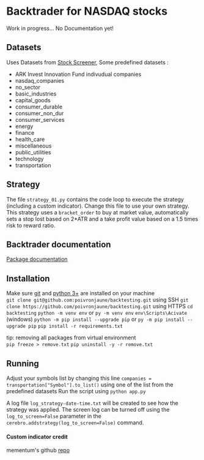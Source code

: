 # Backtrader for NASDAQ stocks

Work in progress... No Documentation yet!  
## Datasets
Uses Datasets from [Stock Screener](https://github.com/poivronjaune/stock_screener/tree/main/DATASETS), Some predefined datasets :
- ARK Invest Innovation Fund indivudual companies
- nasdaq_companies 
- no_sector        
- basic_industries 
- capital_goods    
- consumer_durable 
- consumer_non_dur 
- consumer_services
- energy           
- finance          
- health_care      
- miscellaneous    
- public_utilities 
- technology       
- transportation   



## Strategy
The file ``strategy_01.py`` contains the code loop to execute the strategy (including a custom indicator). Change this file to use your own strategy.  
This strategy uses a ``bracket_order`` to buy at market value, automatically sets a stop lost based on 2*ATR and a take profit value based on a 1.5 times risk to reward ratio.  

## Backtrader documentation
[Package documentation](https://www.backtrader.com/docu/)


## Installation  
Make sure [git](https://gitforwindows.org/) and [python 3+](https://www.python.org/downloads/) are installed on your machine  
``git clone git@github.com:poivronjaune/backtesting.git`` using SSH
``git clone https://github.com/poivronjaune/backtesting.git`` using HTTPS
``cd backtesting``
``python -m venv env``  or ``py -m venv env``
``env\Scripts\Acivate`` (windows)
``python -m pip install --upgrade pip`` or ``py -m pip install --upgrade pip``
``pip install -r requirements.txt``  

tip: removing all packages from virtual environment  
``pip freeze > remove.txt``
``pip uninstall -y -r remove.txt``


## Running
Adjust your symbols list by changing this line ``companies = transportation["Symbol"].to_list()``  using one of the list from the predefined datasets
Run the script using ``python app.py``  

A log file ``log_strategy-date-time.txt`` will be created to see how the strategy was applied. The screen log can be turned off using the ``log_to_screen=False`` parameter in the ``cerebro.addstrategy(log_to_screen=False)`` command.


#### Custom indicator credit  
mementum's github [repo](https://github.com/mementum/backtrader/pull/374/files)
